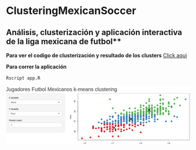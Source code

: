 # ClusteringMexicanSoccer
## Análisis, clusterización   y aplicación interactiva de la liga mexicana de futbol**



**Para ver el codigo de clusterización y resultado de los clusters** [Click aqui](https://mahonry.github.io/ClusteringMexicanSoccer/)

**Para correr la aplicación**
    
    Rscript app.R
    
  
<p align="center">
  <img src="https://github.com/Mahonry/ClusteringMexicanSoccer/blob/master/appImage.png">
</p>

